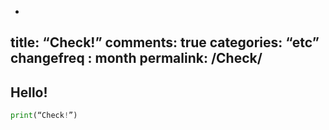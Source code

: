 -
title: “Check!”
comments: true
categories: “etc”
changefreq : month
permalink: /Check/
-

## Hello!

```python
print(“Check!”)
```
